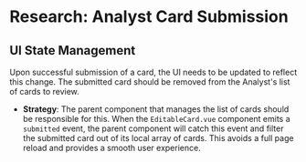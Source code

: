 # Research: Analyst Card Submission

## UI State Management
Upon successful submission of a card, the UI needs to be updated to reflect this change. The submitted card should be removed from the Analyst's list of cards to review.

- **Strategy**: The parent component that manages the list of cards should be responsible for this. When the `EditableCard.vue` component emits a `submitted` event, the parent component will catch this event and filter the submitted card out of its local array of cards. This avoids a full page reload and provides a smooth user experience.
